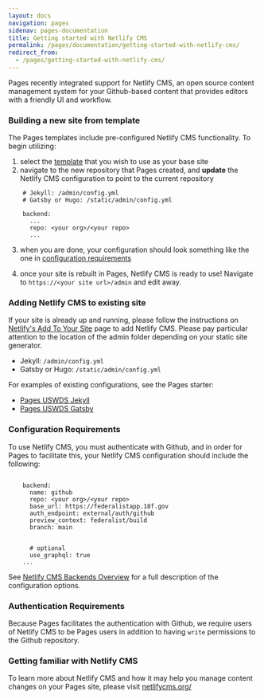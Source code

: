 ```yaml
---
layout: docs
navigation: pages
sidenav: pages-documentation
title: Getting started with Netlify CMS
permalink: /pages/documentation/getting-started-with-netlify-cms/
redirect_from:
  - /pages/getting-started-with-netlify-cms/
---
```


Pages recently integrated support for Netlify CMS, an open source content management system for your Github-based content that provides editors with a friendly UI and workflow.

### Building a new site from template
The Pages templates include pre-configured Netlify CMS functionality. To begin utilizing: 
1. select the [template]({{site.baseurl}}/pages/documentation/templates/) that you wish to use as your base site
2. navigate to the new repository that Pages created, and **update** the Netlify CMS configuration to point to the current repository

```
    # Jekyll: /admin/config.yml
    # Gatsby or Hugo: /static/admin/config.yml

    backend:
      ...
      repo: <your org>/<your repo>
      ...
```
3. when you are done, your configuration should look something like the one in [configuration requirements](#configuration-requirements)

4. once your site is rebuilt in Pages, Netlify CMS is ready to use! Navigate to `https://<your site url>/admin` and edit away.

### Adding Netlify CMS to existing site
If your site is already up and running, please follow the instructions on [Netlify's Add To Your Site](https://www.netlifycms.org/docs/add-to-your-site/) page to add Netlify CMS. Please pay particular attention to the location of the admin folder depending on your static site generator.

- Jekyll: `/admin/config.yml`
- Gatsby or Hugo: `/static/admin/config.yml`

For examples of existing configurations, see the Pages starter:
- [Pages USWDS Jekyll](https://github.com/18F/federalist-uswds-jekyll/blob/main/admin/config.yml)
- [Pages USWDS Gatsby](https://github.com/18F/federalist-uswds-gatsby/blob/main/static/admin/config.yml)

### Configuration Requirements
To use Netlify CMS, you must authenticate with Github, and in order for Pages to facilitate this, your Netlify CMS configuration should include the following:

```
  
    backend:
      name: github
      repo: <your org>/<your repo>
      base_url: https://federalistapp.18f.gov
      auth_endpoint: external/auth/github
      preview_context: federalist/build
      branch: main
      

      # optional
      use_graphql: true
    ...
```

See [Netlify CMS Backends Overview](https://www.netlifycms.org/docs/backends-overview) for a full description of the configuration options.

### Authentication Requirements
Because Pages facilitates the authentication with Github, we require users of Netlify CMS to be Pages users in addition to having `write` permissions to the Github repository.

### Getting familiar with Netlify CMS
To learn more about Netlify CMS and how it may help you manage content changes on your Pages site, please visit [netlifycms.org/](https://www.netlifycms.org/)
